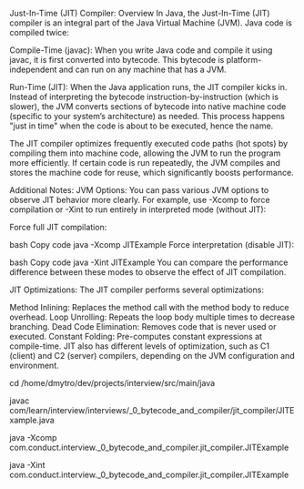 Just-In-Time (JIT) Compiler: Overview
In Java, the Just-In-Time (JIT) compiler is an integral part of the Java Virtual Machine (JVM). 
Java code is compiled twice:

Compile-Time (javac): When you write Java code and compile it using javac, 
it is first converted into bytecode. This bytecode is platform-independent and can run on any machine that has a JVM.

Run-Time (JIT): When the Java application runs, the JIT compiler kicks in. Instead of interpreting 
the bytecode instruction-by-instruction (which is slower), the JVM converts sections of bytecode into native machine 
code (specific to your system’s architecture) as needed. This process happens "just in time" when the code is about to 
be executed, hence the name.

The JIT compiler optimizes frequently executed code paths (hot spots) by compiling them into machine 
code, allowing the JVM to run the program more efficiently. If certain code is run repeatedly, 
the JVM compiles and stores the machine code for reuse, which significantly boosts performance.


Additional Notes:
JVM Options: You can pass various JVM options to observe JIT behavior more clearly. For example, use -Xcomp to 
force compilation or -Xint to run entirely in interpreted mode (without JIT):

Force full JIT compilation:

bash
Copy code
java -Xcomp JITExample
Force interpretation (disable JIT):

bash
Copy code
java -Xint JITExample
You can compare the performance difference between these modes to observe the effect of JIT compilation.

JIT Optimizations:
The JIT compiler performs several optimizations:

Method Inlining: Replaces the method call with the method body to reduce overhead.
Loop Unrolling: Repeats the loop body multiple times to decrease branching.
Dead Code Elimination: Removes code that is never used or executed.
Constant Folding: Pre-computes constant expressions at compile-time.
JIT also has different levels of optimization, such as C1 (client) and C2 (server) compilers, 
depending on the JVM configuration and environment.


cd /home/dmytro/dev/projects/interview/src/main/java

javac com/learn/interview/interviews/_0_bytecode_and_compiler/jit_compiler/JITExample.java

java -Xcomp com.conduct.interview._0_bytecode_and_compiler.jit_compiler.JITExample

java -Xint com.conduct.interview._0_bytecode_and_compiler.jit_compiler.JITExample